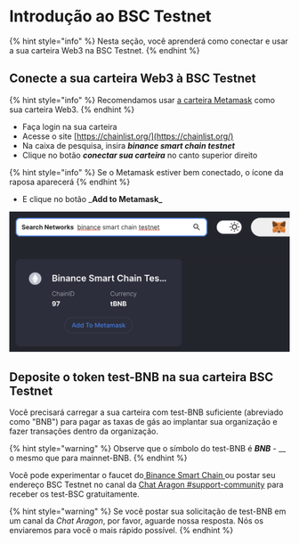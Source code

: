 # Introdução ao BSC Testnet

{% hint style="info" %}
Nesta seção, você aprenderá como conectar e usar a sua carteira Web3 na BSC Testnet.
{% endhint %}

## **Conecte a sua carteira Web3 à BSC Testnet** <a href="#connect-your-web3-wallet-to-the-bsc-testnet" id="connect-your-web3-wallet-to-the-bsc-testnet"></a>

{% hint style="info" %}
Recomendamos usar [a carteira Metamask](./) como sua carteira Web3.
{% endhint %}

* Faça login na sua carteira
* Acesse o site [https://chainlist.org/](https://chainlist.org/)
* Na caixa de pesquisa, insira _**binance smart chain testnet**_
* Clique no botão _**conectar sua carteira**_ no canto superior direito

{% hint style="info" %}
Se o Metamask estiver bem conectado, o ícone da raposa aparecerá
{% endhint %}

* E clique no botão \_**Add to Metamask\_**

![Adicione o BSC Testnet ao Metamask usando chainlist.org](<../../.gitbook/assets/Schermata 2022-01-26 alle 23.31.24.png>)

## **Deposite o token test-BNB na sua carteira BSC Testnet** <a href="#deposit-test-bnb-token-to-your-bsc-testnet-wallet" id="deposit-test-bnb-token-to-your-bsc-testnet-wallet"></a>

Você precisará carregar a sua carteira com test-BNB suficiente (abreviado como "BNB") para pagar as taxas de gás ao implantar sua organização e fazer transações dentro da organização.

{% hint style="warning" %}
Observe que o símbolo do test-BNB é _**BNB**_ - __ o mesmo que para mainnet-BNB.
{% endhint %}

Você pode experimentar o faucet do[ Binance Smart Chain ](https://testnet.binance.org/faucet-smart)ou postar seu endereço BSC Testnet no canal da [Chat Aragon #support-community](https://discordapp.com/channels/672466989217873929/694844628586856469) para receber os test-BSC gratuitamente.

{% hint style="warning" %}
Se você postar sua solicitação de test-BNB em um canal da _Chat Aragon_, por favor, aguarde nossa resposta. Nós os enviaremos para você o mais rápido possível.
{% endhint %}
